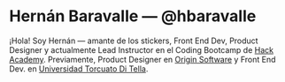 # Hernán Baravalle — @hbaravalle
¡Hola! Soy Hernán — amante de los stickers, Front End Dev, Product Designer y actualmente Lead Instructor en el Coding Bootcamp de [Hack Academy](https://ha.dev). Previamente, Product Designer en [Origin Software](https://www.originsw.com/) y Front End Dev. en [Universidad Torcuato Di Tella](https://www.utdt.edu/).
